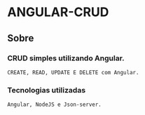 # ANGULAR-CRUD

## Sobre

### CRUD simples utilizando Angular.
```
CREATE, READ, UPDATE E DELETE com Angular.
```

### Tecnologias utilizadas
```
Angular, NodeJS e Json-server.
```

